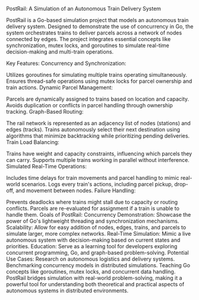 PostRail: A Simulation of an Autonomous Train Delivery System

PostRail is a Go-based simulation project that models an autonomous train delivery system. Designed to demonstrate the use of concurrency in Go, the system orchestrates trains to deliver parcels across a network of nodes connected by edges. The project integrates essential concepts like synchronization, mutex locks, and goroutines to simulate real-time decision-making and multi-train operations.

Key Features:
Concurrency and Synchronization:

Utilizes goroutines for simulating multiple trains operating simultaneously.
Ensures thread-safe operations using mutex locks for parcel ownership and train actions.
Dynamic Parcel Management:

Parcels are dynamically assigned to trains based on location and capacity.
Avoids duplication or conflicts in parcel handling through ownership tracking.
Graph-Based Routing:

The rail network is represented as an adjacency list of nodes (stations) and edges (tracks).
Trains autonomously select their next destination using algorithms that minimize backtracking while prioritizing pending deliveries.
Train Load Balancing:

Trains have weight and capacity constraints, influencing which parcels they can carry.
Supports multiple trains working in parallel without interference.
Simulated Real-Time Operations:

Includes time delays for train movements and parcel handling to mimic real-world scenarios.
Logs every train's actions, including parcel pickup, drop-off, and movement between nodes.
Failure Handling:

Prevents deadlocks where trains might stall due to capacity or routing conflicts.
Parcels are re-evaluated for assignment if a train is unable to handle them.
Goals of PostRail:
Concurrency Demonstration: Showcase the power of Go's lightweight threading and synchronization mechanisms.
Scalability: Allow for easy addition of nodes, edges, trains, and parcels to simulate larger, more complex networks.
Real-Time Simulation: Mimic a live autonomous system with decision-making based on current states and priorities.
Education: Serve as a learning tool for developers exploring concurrent programming, Go, and graph-based problem-solving.
Potential Use Cases:
Research on autonomous logistics and delivery systems.
Benchmarking concurrency models in distributed simulations.
Teaching Go concepts like goroutines, mutex locks, and concurrent data handling.
PostRail bridges simulation with real-world problem-solving, making it a powerful tool for understanding both theoretical and practical aspects of autonomous systems in distributed environments.
